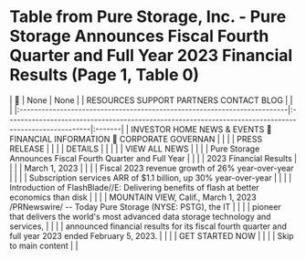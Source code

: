# Table from Pure Storage, Inc. - Pure Storage Announces Fiscal Fourth Quarter and Full Year 2023 Financial Results (Page 1, Table 0)

|                                                                         | None                                                                                                 | None   |
| RESOURCES SUPPORT PARTNERS CONTACT BLOG                                  |                                                                                                      |        |
|:-------------------------------------------------------------------------|:-----------------------------------------------------------------------------------------------------|:-------|
| INVESTOR HOME NEWS & EVENTS  FINANCIAL INFORMATION  CORPORATE GOVERNAN |                                                                                                      |        |
| PRESS RELEASE                                                            |                                                                                                      |        |
| DETAILS                                                                  |                                                                                                      |        |
|                                                                          | VIEW ALL NEWS                                                                                        |        |
|                                                                          | Pure Storage Announces Fiscal Fourth Quarter and Full Year                                           |        |
|                                                                          | 2023 Financial Results                                                                               |        |
|                                                                          | March 1, 2023                                                                                        |        |
|                                                                          | Fiscal 2023 revenue growth of 26% year-over-year                                                     |        |
|                                                                          | Subscription services ARR of $1.1 billion, up 30% year-over-year                                     |        |
|                                                                          | Introduction of FlashBlade//E: Delivering benefits of flash at better economics than disk            |        |
|                                                                          | MOUNTAIN VIEW, Calif., March 1, 2023 /PRNewswire/ -- Today Pure Storage (NYSE: PSTG), the IT         |        |
|                                                                          | pioneer that delivers the world's most advanced data storage technology and services,                |        |
|                                                                          | announced financial results for its fiscal fourth quarter and full year 2023 ended February 5, 2023. |        |
|                                                                          | GET STARTED NOW                                                                                      |        |
|                                                                          | Skip to main content                                                                                 |        |